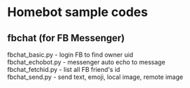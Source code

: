 # Homebot sample codes
## fbchat (for FB Messenger)
fbchat_basic.py   - login FB to find owner uid <br />
fbchat_echobot.py - messenger auto echo to message <br />
fbchat_fetchid.py - list all FB friend's id <br />
fbchat_send.py    - send text, emoji, local image, remote image
